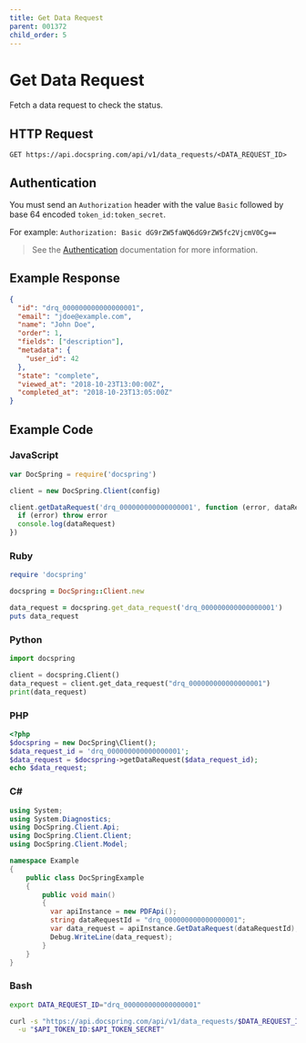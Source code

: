```yaml
---
title: Get Data Request
parent: 001372
child_order: 5
---
```


# Get Data Request

Fetch a data request to check the status.

## HTTP Request

`GET https://api.docspring.com/api/v1/data_requests/<DATA_REQUEST_ID>`

## Authentication

You must send an `Authorization` header with the value `Basic` followed by base 64 encoded `token_id:token_secret`.

For example: `Authorization: Basic dG9rZW5faWQ6dG9rZW5fc2VjcmV0Cg==`

> See the [Authentication](../../install-api-client/authentication) documentation for more information.

## Example Response

```json
{
  "id": "drq_000000000000000001",
  "email": "jdoe@example.com",
  "name": "John Doe",
  "order": 1,
  "fields": ["description"],
  "metadata": {
    "user_id": 42
  },
  "state": "complete",
  "viewed_at": "2018-10-23T13:00:00Z",
  "completed_at": "2018-10-23T13:05:00Z"
}
```

## Example Code

### JavaScript

```javascript
var DocSpring = require('docspring')

client = new DocSpring.Client(config)

client.getDataRequest('drq_000000000000000001', function (error, dataRequest) {
  if (error) throw error
  console.log(dataRequest)
})
```

### Ruby

```ruby
require 'docspring'

docspring = DocSpring::Client.new

data_request = docspring.get_data_request('drq_000000000000000001')
puts data_request
```

### Python

```python
import docspring

client = docspring.Client()
data_request = client.get_data_request("drq_000000000000000001")
print(data_request)
```

### PHP

```php
<?php
$docspring = new DocSpring\Client();
$data_request_id = 'drq_000000000000000001';
$data_request = $docspring->getDataRequest($data_request_id);
echo $data_request;
```

### C#

```csharp
using System;
using System.Diagnostics;
using DocSpring.Client.Api;
using DocSpring.Client.Client;
using DocSpring.Client.Model;

namespace Example
{
    public class DocSpringExample
    {
        public void main()
        {
          var apiInstance = new PDFApi();
          string dataRequestId = "drq_000000000000000001";
          var data_request = apiInstance.GetDataRequest(dataRequestId);
          Debug.WriteLine(data_request);
        }
    }
}
```

### Bash

```bash
export DATA_REQUEST_ID="drq_000000000000000001"

curl -s "https://api.docspring.com/api/v1/data_requests/$DATA_REQUEST_ID" \
  -u "$API_TOKEN_ID:$API_TOKEN_SECRET"
```